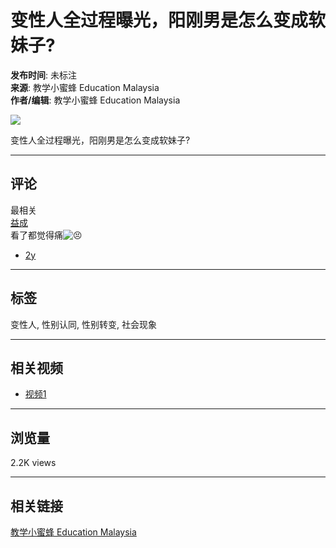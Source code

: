 # 变性人全过程曝光，阳刚男是怎么变成软妹子?

**发布时间**: 未标注  
**来源**: 教学小蜜蜂 Education Malaysia  
**作者/编辑**: 教学小蜜蜂 Education Malaysia  

![](https://scontent-sjc3-1.xx.fbcdn.net/v/t15.5256-10/308487829_638872281187685_6200946288308556154_n.jpg?_nc_cat=107&ccb=1-7&_nc_sid=cb5bf7&_nc_ohc=_0PfVrpkoykQ7kNvgHtcx1B&_nc_oc=AdjEjel7HLdeD7NoLeu_g51zferGAn8DVS1Jcbsk92YEFU3M2Wy8TtVaq6QlG2rLMIM&_nc_zt=23&_nc_ht=scontent-sjc3-1.xx&_nc_gid=AdvAIJdwJpooa41t8ryTkBM&oh=00_AYB9QepxS5DfA4aMY10H73UjEJBuuIWnxVnLHNgNMRbNxw&oe=67BA2EEB)

变性人全过程曝光，阳刚男是怎么变成软妹子?

---

## 评论
最相关  
[益成](https://www.facebook.com/yee.seng.73?comment_id=Y29tbWVudDo0NjYzMDg0ODIxOTIxMTBfNjIzNTEwNzA1OTA3NTk1&__tn__=R)  
看了都觉得痛![😣](https://static.xx.fbcdn.net/images/emoji.php/v9/t8f/1/16/1f623.png)  
- [2y](https://www.facebook.com/EducationLittleBee/videos/553601063199151/?comment_id=623510705907595&__tn__=R)

---

## 标签
变性人, 性别认同, 性别转变, 社会现象

---

## 相关视频
- [视频1](https://scontent-sjc3-1.xx.fbcdn.net/v/t15.5256-10/480508613_651669500549939_1613213676624908152_n.jpg?stp=dst-jpg_p206x206_tt6&_nc_cat=109&ccb=1-7&_nc_sid=282d23&_nc_ohc=0Nv6RhEoaYEQ7kNvgGKhOqO&_nc_oc=AdimxoXfskbjdbASzSD5oBF1TjXccZPWW9B7XtTdNizt72LZ4hG1be-1htVL7KgQXQo&_nc_zt=23&_nc_ht=scontent-sjc3-1.xx&_nc_gid=At72eEyGkiDykiZiWykQ2Oi&oh=00_AYDTNCVWGoeAOJAiW8OWNP4sWQk6LWrohBV8E1YlkEEDhQ&oe=67BA48BB)

---

## 浏览量
2.2K views

--- 

## 相关链接
[教学小蜜蜂 Education Malaysia](https://www.facebook.com/EducationLittleBee)